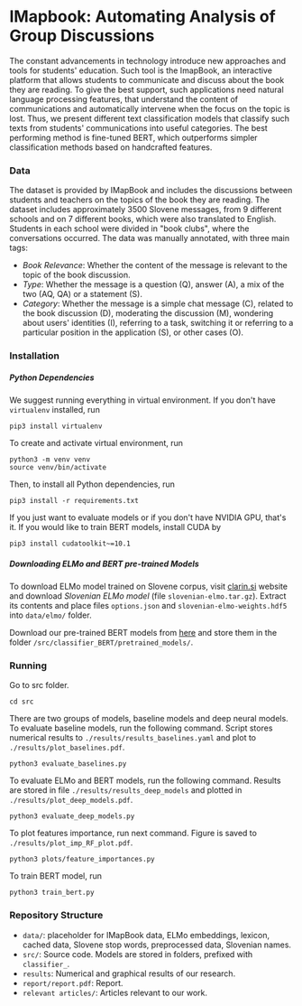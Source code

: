 # IMapbook: Automating Analysis of Group Discussions

The constant advancements in technology introduce new approaches and tools for students' education.
 Such tool is the ImapBook, an interactive platform that allows students to communicate and discuss about 
 the book they are reading. To give the best support, such applications need natural language processing 
 features, that understand the content of communications and automatically intervene when the focus on the 
 topic is lost. Thus, we present different text classification models that classify such texts from students' 
 communications into useful categories. The best performing method is fine-tuned BERT, which outperforms simpler 
 classification methods based on handcrafted features.

### Data

The dataset is provided by IMapBook and includes the discussions between students and teachers
on the topics of the book they are reading. The dataset includes approximately 3500 Slovene messages, 
from 9 different schools and on 7 different books, which were also translated to English. 
Students in each school were divided in "book clubs", where the conversations occurred.
The data was manually annotated, with three main tags:

*  _Book Relevance_: Whether the content of the message is relevant to the topic of the book discussion.
* _Type_: Whether the message is a question (Q), answer (A), a mix of the two (AQ, QA) or a statement (S).
* _Category_: Whether the message is a simple chat message (C), related to the book discussion (D), 
moderating the discussion (M), wondering about users' identities (I), referring to a task, switching 
it or referring to a particular position in the application (S), or other cases (O).

### Installation

##### Python Dependencies

We suggest running everything in virtual environment. If you don't have `virtualenv` installed, run

```
pip3 install virtualenv
```

To create and activate virtual environment, run

```
python3 -m venv venv
source venv/bin/activate
```

Then, to install all Python dependencies, run

```pip3 install -r requirements.txt```

If you just want to evaluate models or if you don't have NVIDIA GPU, that's it. If you would like
 to train BERT models, install CUDA by

```
pip3 install cudatoolkit~=10.1
```

##### Downloading ELMo and BERT pre-trained Models

To download ELMo model trained on Slovene corpus, visit [clarin.si](http://hdl.handle.net/11356/1277)
website and download *Slovenian ELMo model* (file `slovenian-elmo.tar.gz`). Extract its contents and place 
files `options.json` and `slovenian-elmo-weights.hdf5` into `data/elmo/` folder.

Download our pre-trained BERT models from [here](https://unilj-my.sharepoint.com/:u:/g/personal/pk0404_student_uni-lj_si/EeuW9GdbAxRAt0PuM80eAnwByKcI-ccNHpBAO_W5H2jW9w?e=oBbwTD)
 and store them in the folder 
`/src/classifier_BERT/pretrained_models/`.

### Running

Go to src folder.

```
cd src
```

There are two groups of models, baseline models and deep neural models. To evaluate baseline models, run the following
command. Script stores numerical results to `./results/results_baselines.yaml` and plot to `./results/plot_baselines.pdf`. 

```
python3 evaluate_baselines.py
``` 

To evaluate ELMo and BERT models, run the following command. Results are stored in 
file `./results/results_deep_models` and plotted
in `./results/plot_deep_models.pdf`.
 

```
python3 evaluate_deep_models.py
```

To plot features importance, run next command. Figure is saved to `./results/plot_imp_RF_plot.pdf`. 

```
python3 plots/feature_importances.py
```

To train BERT model, run 

```
python3 train_bert.py
```

### Repository Structure

* `data/`: placeholder for IMapBook data, ELMo embeddings, lexicon, cached data, 
Slovene stop words, preprocessed data, Slovenian names.
* `src/`: Source code. Models are stored in folders, prefixed with `classifier_`.
* `results`: Numerical and graphical results of our research.
* `report/report.pdf`: Report. 
* `relevant articles/`: Articles relevant to our work.
